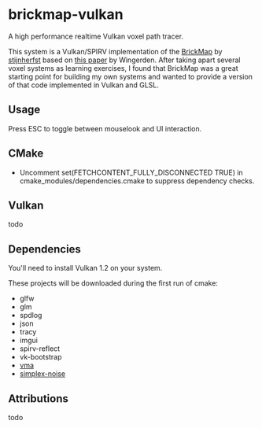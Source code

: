 # brickmap-vulkan
A high performance realtime Vulkan voxel path tracer.

This system is a Vulkan/SPIRV implementation of the [BrickMap](https://github.com/stijnherfst/BrickMap) by [stijnherfst](https://github.com/stijnherfst) based on 
[this paper](https://dspace.library.uu.nl/handle/1874/315917) by Wingerden. After taking apart several voxel systems as learning exercises, I found that BrickMap
was a great starting point for building my own systems and wanted to provide a version of that code implemented in Vulkan and GLSL.

## Usage

Press ESC to toggle between mouselook and UI interaction.

## CMake

* Uncomment set(FETCHCONTENT_FULLY_DISCONNECTED TRUE) in cmake_modules/dependencies.cmake to suppress dependency checks.

## Vulkan

todo

## Dependencies

You'll need to install Vulkan 1.2 on your system.

These projects will be downloaded during the first run of cmake:

* glfw
* glm
* spdlog
* json
* tracy
* imgui
* spirv-reflect
* vk-bootstrap
* [vma](https://github.com/GPUOpen-LibrariesAndSDKs/VulkanMemoryAllocator.git)
* [simplex-noise](https://github.com/SRombauts/SimplexNoise.git)

## Attributions

todo